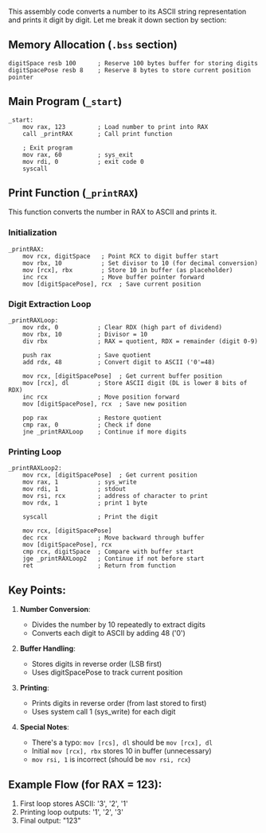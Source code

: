 This assembly code converts a number to its ASCII string representation and prints it digit by digit. Let me break it down section by section:

## Memory Allocation (`.bss` section)
```assembly
digitSpace resb 100      ; Reserve 100 bytes buffer for storing digits
digitSpacePose resb 8    ; Reserve 8 bytes to store current position pointer
```

## Main Program (`_start`)
```assembly
_start:
    mov rax, 123         ; Load number to print into RAX
    call _printRAX       ; Call print function
    
    ; Exit program
    mov rax, 60          ; sys_exit
    mov rdi, 0           ; exit code 0
    syscall
```

## Print Function (`_printRAX`)
This function converts the number in RAX to ASCII and prints it.

### Initialization
```assembly
_printRAX:
    mov rcx, digitSpace   ; Point RCX to digit buffer start
    mov rbx, 10           ; Set divisor to 10 (for decimal conversion)
    mov [rcx], rbx        ; Store 10 in buffer (as placeholder)
    inc rcx               ; Move buffer pointer forward
    mov [digitSpacePose], rcx  ; Save current position
```

### Digit Extraction Loop
```assembly
_printRAXLoop:
    mov rdx, 0           ; Clear RDX (high part of dividend)
    mov rbx, 10          ; Divisor = 10
    div rbx              ; RAX = quotient, RDX = remainder (digit 0-9)
    
    push rax             ; Save quotient
    add rdx, 48          ; Convert digit to ASCII ('0'=48)
    
    mov rcx, [digitSpacePose]  ; Get current buffer position
    mov [rcx], dl        ; Store ASCII digit (DL is lower 8 bits of RDX)
    inc rcx              ; Move position forward
    mov [digitSpacePose], rcx  ; Save new position
    
    pop rax              ; Restore quotient
    cmp rax, 0           ; Check if done
    jne _printRAXLoop    ; Continue if more digits
```

### Printing Loop
```assembly
_printRAXLoop2:
    mov rcx, [digitSpacePose]  ; Get current position
    mov rax, 1           ; sys_write
    mov rdi, 1           ; stdout
    mov rsi, rcx         ; address of character to print
    mov rdx, 1           ; print 1 byte
    
    syscall              ; Print the digit
    
    mov rcx, [digitSpacePose]
    dec rcx              ; Move backward through buffer
    mov [digitSpacePose], rcx
    cmp rcx, digitSpace  ; Compare with buffer start
    jge _printRAXLoop2   ; Continue if not before start
    ret                  ; Return from function
```

## Key Points:

1. **Number Conversion**:
   - Divides the number by 10 repeatedly to extract digits
   - Converts each digit to ASCII by adding 48 ('0')

2. **Buffer Handling**:
   - Stores digits in reverse order (LSB first)
   - Uses digitSpacePose to track current position

3. **Printing**:
   - Prints digits in reverse order (from last stored to first)
   - Uses system call 1 (sys_write) for each digit

4. **Special Notes**:
   - There's a typo: `mov [rcs], dl` should be `mov [rcx], dl`
   - Initial `mov [rcx], rbx` stores 10 in buffer (unnecessary)
   - `mov rsi, 1` is incorrect (should be `mov rsi, rcx`)

## Example Flow (for RAX = 123):
1. First loop stores ASCII: '3', '2', '1'
2. Printing loop outputs: '1', '2', '3'
3. Final output: "123"